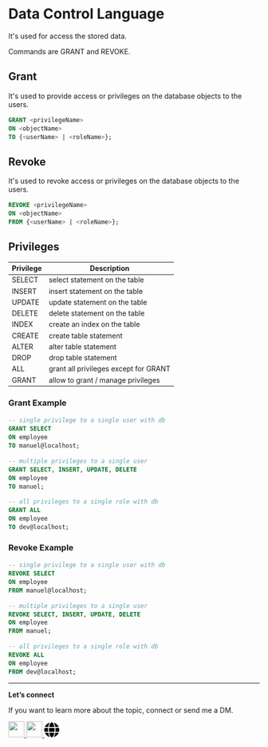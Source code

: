 ﻿# Data Control Language

It's used for access the stored data.

Commands are GRANT and REVOKE.

## Grant

It's used to provide access or privileges on the database objects
to the users.

```sql
GRANT <privilegeName>
ON <objectName>
TO {<userName> | <roleName>};
```


## Revoke

It's used to revoke access or privileges on the database objects to
the users.

```sql
REVOKE <privilegeName>
ON <objectName>
FROM {<userName> | <roleName>};
```


## Privileges

| Privilege | Description |
|-----------| ----------- |
| SELECT|select statement on the table|
| INSERT|insert statement on the table|
| UPDATE|update statement on the table|
| DELETE|delete statement on the table|
| INDEX|create an index on the table|
| CREATE|create table statement| 
| ALTER|alter table statement|
| DROP|drop table statement|
| ALL|grant all privileges except for GRANT|
| GRANT|allow to grant / manage privileges|



### Grant Example

```sql
-- single privilege to a single user with db
GRANT SELECT
ON employee
TO manuel@localhost;
```

```sql
-- multiple privileges to a single user
GRANT SELECT, INSERT, UPDATE, DELETE
ON employee
TO manuel;
```

```sql
-- all privileges to a single role with db
GRANT ALL
ON employee
TO dev@localhost;
```


### Revoke Example

```sql
-- single privilege to a single user with db
REVOKE SELECT
ON employee
FROM manuel@localhost;
```

```sql
-- multiple privileges to a single user
REVOKE SELECT, INSERT, UPDATE, DELETE
ON employee
FROM manuel;
```

```sql
-- all privileges to a single role with db
REVOKE ALL
ON employee
FROM dev@localhost;
```


<hr>

**Let’s connect**

If you want to learn more about the topic, connect or send me a DM.

<p align="left">
	<a href="https://www.github.com/manugentile" target="_blank" rel="noreferrer">
		<picture>
			<img src="https://raw.githubusercontent.com/danielcranney/readme-generator/main/public/icons/socials/github.svg" width="32" height="32" />
		</picture>
	</a>
	<a href="https://www.linkedin.com/in/manuel-gentile" target="_blank" rel="noreferrer">
		<picture>
			<img src="https://raw.githubusercontent.com/danielcranney/readme-generator/main/public/icons/socials/linkedin.svg" width="32" height="32" />
		</picture>
	</a>
    <a href="https://manugentile.github.io/" target="blank">
        <img src="https://raw.githubusercontent.com/manugentile/manugentile/main/assets/globe-solid.svg" alt="Website" width="30px" />
    </a>

</p>